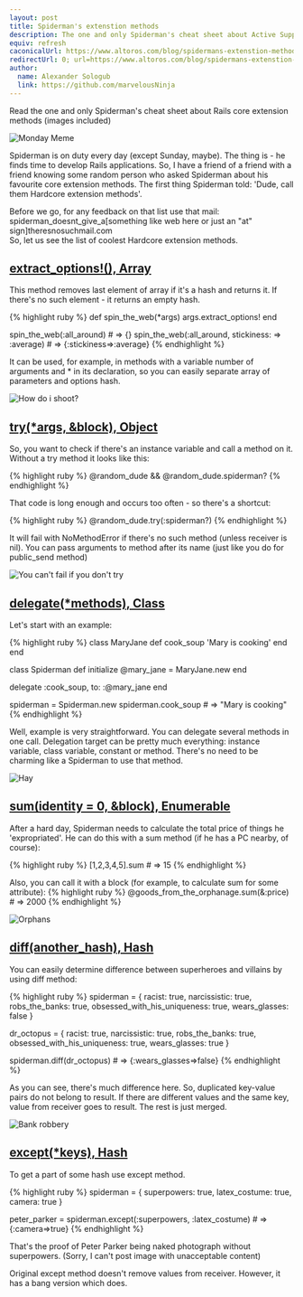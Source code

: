```yaml
---
layout: post
title: Spiderman's extenstion methods
description: The one and only Spiderman's cheat sheet about Active Support core extension methods
equiv: refresh
caconicalUrl: https://www.altoros.com/blog/spidermans-extenstion-methods/
redirectUrl: 0; url=https://www.altoros.com/blog/spidermans-extenstion-methods/
author:
  name: Alexander Sologub
  link: https://github.com/marvelousNinja
---
```


Read the one and only Spiderman's cheat sheet about Rails core extension methods (images included)

<!-- full start -->

![Monday Meme][6]

Spiderman is on duty every day (except Sunday, maybe). The thing is - he finds time to develop Rails applications. So, I have a friend of a friend with a friend knowing some random person
who asked Spiderman about his favourite core extension methods. The first thing Spiderman told: 'Dude, call them Hardcore extension methods'.

Before we go, for any feedback on that list use that mail:  
spiderman_doesnt_give_a[something like web here or just an "at" sign]theresnosuchmail.com  
So, let us see the list of coolest Hardcore extension methods.

## [extract_options!(), Array][0]
This method removes last element of array if it's a hash and returns it.
If there's no such element - it returns an empty hash.

{% highlight ruby %}
def spin_the_web(*args)
  args.extract_options!
end

spin_the_web(:all_around)   # => {}
spin_the_web(:all_around, stickiness: => :average)  # => {:stickiness=>:average}
{% endhighlight %}

It can be used, for example, in methods with a variable number of arguments and * in its declaration,
so you can easily separate array of parameters and options hash.

![How do i shoot?][7]

## [try(*args, &block), Object][1]
So, you want to check if there's an instance variable and call a method on it. Without a try method it looks like this:

{% highlight ruby %}
@random_dude && @random_dude.spiderman?
{% endhighlight %}

That code is long enough and occurs too often - so there's a shortcut:

{% highlight ruby %}
@random_dude.try(:spiderman?)
{% endhighlight %}

It will fail with NoMethodError if there's no such method (unless receiver is nil).
You can pass arguments to method after its name (just like you do for public_send method)

![You can't fail if you don't try][8]

## [delegate(*methods), Class][2]
Let's start with an example:

{% highlight ruby %}
class MaryJane
  def cook_soup
    'Mary is cooking'
  end
end

class Spiderman
  def initialize
    @mary_jane = MaryJane.new
  end

  delegate :cook_soup, to: :@mary_jane
end

spiderman = Spiderman.new
spiderman.cook_soup   # => "Mary is cooking"
{% endhighlight %}

Well, example is very straightforward. You can delegate several methods in one call.
Delegation target can be pretty much everything: instance variable, class variable, constant or method.
There's no need to be charming like a Spiderman to use that method.

![Hay][9]

## [sum(identity = 0, &block), Enumerable][3]
After a hard day, Spiderman needs to calculate the total price of things he 'expropriated'.
He can do this with a sum method (if he has a PC nearby, of course):

{% highlight ruby %}
[1,2,3,4,5].sum   # => 15
{% endhighlight %}

Also, you can call it with a block (for example, to calculate sum for some attribute):
{% highlight ruby %}
@goods_from_the_orphanage.sum(&:price)   # => 2000
{% endhighlight %}

![Orphans][10]

## [diff(another_hash), Hash][4]
You can easily determine difference between superheroes and villains by using diff method:

{% highlight ruby %}
spiderman = {
  racist: true,
  narcissistic: true,
  robs_the_banks: true,
  obsessed_with_his_uniqueness: true,
  wears_glasses: false }

dr_octopus = {
  racist: true,
  narcissistic: true,
  robs_the_banks: true,
  obsessed_with_his_uniqueness: true,
  wears_glasses: true }

spiderman.diff(dr_octopus)   # => {:wears_glasses=>false}
{% endhighlight %}

As you can see, there's much difference here.
So, duplicated key-value pairs do not belong to result.
If there are different values and the same key, value from receiver goes to result.
The rest is just merged.

![Bank robbery][11]

## [except(*keys), Hash][5]

To get a part of some hash use except method.

{% highlight ruby %}
spiderman = {
  superpowers: true,
  latex_costume: true,
  camera: true
}

peter_parker = spiderman.except(:superpowers, :latex_costume)   # => {:camera=>true}
{% endhighlight %}

That's the proof of Peter Parker being naked photograph without superpowers.
(Sorry, I can't post image with unacceptable content)

Original except method doesn't remove values from receiver.
However, it has a bang version which does.

<!-- full end -->

[0]: http://apidock.com/rails/Array/extract_options%21
[1]: http://apidock.com/rails/Object/try
[2]: http://apidock.com/rails/Module/delegate
[3]: http://apidock.com/rails/Enumerable/sum
[4]: http://apidock.com/rails/Hash/diff
[5]: http://apidock.com/rails/Hash/except
[6]: /images/posts/2013-03-25-spiderman-methods/its_meme_monday.jpg
[7]: /images/posts/2013-03-25-spiderman-methods/how_do_i_shoot.jpg
[8]: /images/posts/2013-03-25-spiderman-methods/try.jpg
[9]: /images/posts/2013-03-25-spiderman-methods/hay.jpeg
[10]: /images/posts/2013-03-25-spiderman-methods/orphans.jpg
[11]: /images/posts/2013-03-25-spiderman-methods/bank_robbery.jpg
